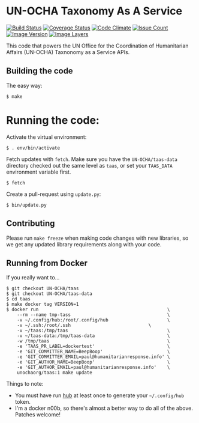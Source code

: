 # UN-OCHA Taxonomy As A Service

[![Build Status](https://travis-ci.org/UN-OCHA/taas.svg?branch=master)](https://travis-ci.org/UN-OCHA/taas)
[![Coverage Status](https://coveralls.io/repos/github/UN-OCHA/taas/badge.svg?branch=master)](https://coveralls.io/github/UN-OCHA/taas)
[![Code Climate](https://lima.codeclimate.com/github/UN-OCHA/taas/badges/gpa.svg)](https://lima.codeclimate.com/github/UN-OCHA/taas)
[![Issue Count](https://lima.codeclimate.com/github/UN-OCHA/taas/badges/issue_count.svg)](https://lima.codeclimate.com/github/UN-OCHA/taas)
[![Image Version](https://images.microbadger.com/badges/version/unocha/taas.svg)](https://microbadger.com/images/unocha/taas)
[![Image Layers](https://images.microbadger.com/badges/image/unocha/taas.svg)](https://microbadger.com/images/unocha/taas)

This code that powers the UN Office for the Coordination of Humanitarian Affairs (UN-OCHA)
Taxnonomy as a Service APIs.

## Building the code

The easy way:

    $ make

# Running the code:

Activate the virtual environment:

    $ . env/bin/activate

Fetch updates with `fetch`. Make sure you have the `UN-OCHA/taas-data` directory checked
out the same level as `taas`, or set your `TAAS_DATA` environment variable first.

    $ fetch

Create a pull-request using `update.py`:

    $ bin/update.py

## Contributing

Please run `make freeze` when making code changes with new libraries, so we get any updated
library requirements along with your code.

## Running from Docker

If you really want to...

```
$ git checkout UN-OCHA/taas
$ git checkout UN-OCHA/taas-data
$ cd taas
$ make docker tag VERSION=1
$ docker run                                                \
    --rm --name tmp-tass                                    \
    -v ~/.config/hub:/root/.config/hub                      \
    -v ~/.ssh:/root/.ssh                             \
    -v ~/taas:/tmp/taas                                     \
    -v ~/taas-data:/tmp/taas-data                           \
    -w /tmp/taas                                            \
    -e 'TAAS_PR_LABEL=dockertest'                           \
    -e 'GIT_COMMITTER_NAME=BeepBoop'                        \
    -e 'GIT_COMMITTER_EMAIL=paul@humanitarianresponse.info' \
    -e 'GIT_AUTHOR_NAME=BeepBoop'                           \
    -e 'GIT_AUTHOR_EMAIL=paul@humanitarianresponse.info'    \
    unochaorg/taas:1 make update
```

Things to note:

- You must have run [hub](https://github.com/github/hub) at least once to generate your `~/.config/hub` token.
- I'm a docker n00b, so there's almost a better way to do all of the above. Patches welcome!

